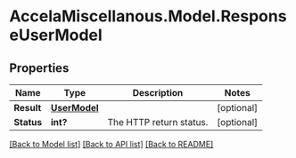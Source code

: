 # AccelaMiscellanous.Model.ResponseUserModel
## Properties

Name | Type | Description | Notes
------------ | ------------- | ------------- | -------------
**Result** | [**UserModel**](UserModel.md) |  | [optional] 
**Status** | **int?** | The HTTP return status. | [optional] 

[[Back to Model list]](../README.md#documentation-for-models) [[Back to API list]](../README.md#documentation-for-api-endpoints) [[Back to README]](../README.md)

